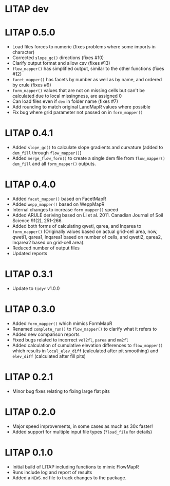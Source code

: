 # LITAP dev


# LITAP 0.5.0
- Load files forces to numeric (fixes problems where some imports in character)
- Corrected `slope_gc()` directions (fixes #10)
- Clarify output format and allow csv (fixes #13)
- `flow_mapper()` has simplified output, similar to the other functions (fixes #12)
- `facet_mapper()` has facets by number as well as by name, and ordered by crule (fixes #9)
- `form_mapper()` values that are not on missing cells but can't be calculated 
due to local missingness, are assigned 0
- Can load files even if `dem` in folder name (fixes #7)
- Add rounding to match original LandMapR values where possible
- Fix bug where grid parameter not passed on in `form_mapper()`

# LITAP 0.4.1
- Added `slope_gc()` to calculate slope gradients and curvature (added to `dem_fill` through `flow_mapper()`)
- Added `merge_flow_form()` to create a single dem file from `flow_mapper()` `dem_fill` and all `form_mapper()` outputs.

# LITAP 0.4.0

- Added `facet_mapper()` based on FacetMapR
- Added `wepp_mapper()` based on WeppMapR
- Internal changes to increase `form_mapper()` speed
- Added ARULE deriving based on Li et al. 2011. Canadian Journal of Soil Science 91(2), 251-266.
- Added both forms of calculating qweti, qarea, and lnqarea to `form_mapper()`
  (Originally values based on actual grid-cell area, now, qweti1, qarea1, lnqarea1 based on
  number of cells, and qweti2, qarea2, lnqarea2 based on grid-cell area).
- Reduced number of output files
- Updated reports

# LITAP 0.3.1

- Update to `tidyr` v1.0.0

# LITAP 0.3.0

- Added `form_mapper()` which mimics FormMapR
- Renamed `complete_run()` to `flow_mapper()` to clarify what it refers to
- Added new comparison reports
- Fixed bugs related to incorrect `vol2fl`, `parea` and `mm2fl`
- Added calculation of cumulative elevation differences to `flow_mapper()` which results in `local_elev_diff` (calculated after pit smoothing) and `elev_diff` (calculated after fill pits)

# LITAP 0.2.1

- Minor bug fixes relating to fixing large flat pits

# LITAP 0.2.0

- Major speed improvements, in some cases as much as 30x faster!
- Added support for multiple input file types (`?load_file` for details)

# LITAP 0.1.0

- Initial build of LITAP including functions to mimic FlowMapR
- Runs include log and report of results
- Added a `NEWS.md` file to track changes to the package.



